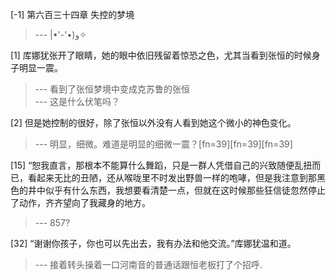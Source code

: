 
[-1] 第六百三十四章 失控的梦境
>--- |•'-'•)و✧<br>

[1] 库娜犹张开了眼睛，她的眼中依旧残留着惊恐之色，尤其当看到张恒的时候身子明显一震。
>--- 看到了张恒梦境中变成克苏鲁的张恒<br>
>--- 这是什么伏笔吗？<br>

[2] 但是她控制的很好，除了张恒以外没有人看到她这个微小的神色变化。
>--- 明显，细微。难道是明显的细微一震？[fn=39][fn=39][fn=39]<br>

[15] “恕我直言，那根本不能算什么舞蹈，只是一群人凭借自己的兴致随便乱扭而已，看起来无比的丑陋，还从喉咙里不时发出野兽一样的咆哮，但是我注意到那黑色的井中似乎有什么东西，我想要看清楚一点，但就在这时候那些狂信徒忽然停止了动作，齐齐望向了我藏身的地方。
>--- 857?<br>

[32] “谢谢你孩子，你也可以先出去，我有办法和他交流。”库娜犹温和道。
>--- 接着转头操着一口河南音的普通话跟恒老板打了个招呼.<br>
